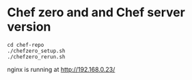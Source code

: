 
#  Chef zero and and Chef server version

    cd chef-repo
    ./chefzero_setup.sh
    ./chefzero_rerun.sh
    
nginx is running at http://192.168.0.23/